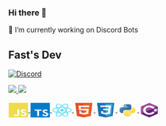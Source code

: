 ### Hi there 👋

🔭 I’m currently working on Discord Bots

 ## Fast's Dev
 [![Discord](https://img.shields.io/badge/Discord-7289DA?style=for-the-badge&logo=discord&logoColor=white)](https://discord.gg/xwGRTft3Xx)

<div>
  <a href="https://github.com/OMPedr0">
  <img height="180em" src="https://github-readme-stats.vercel.app/api?username=OMPedr0&show_icons=true&theme=dark&include_all_commits=true&count_private=true"/>
  <img height="180em" src="https://github-readme-stats.vercel.app/api/top-langs/?username=OMPedr0&layout=compact&langs_count=7&theme=dark"/>
</div>
 <div style="display: inline_block"><br>
  <img align="center" alt="OMPedr0-Js" height="30" width="40" src="https://raw.githubusercontent.com/devicons/devicon/master/icons/javascript/javascript-plain.svg">
  <img align="center" alt="OMPedr0-Ts" height="30" width="40" src="https://raw.githubusercontent.com/devicons/devicon/master/icons/typescript/typescript-plain.svg">
  <img align="center" alt="OMPedr0-React" height="30" width="40" src="https://raw.githubusercontent.com/devicons/devicon/master/icons/react/react-original.svg">
  <img align="center" alt="OMPedr0-HTML" height="30" width="40" src="https://raw.githubusercontent.com/devicons/devicon/master/icons/html5/html5-original.svg">
  <img align="center" alt="OMPedr0-CSS" height="30" width="40" src="https://raw.githubusercontent.com/devicons/devicon/master/icons/css3/css3-original.svg">
  <img align="center" alt="OMPedr0-Python" height="30" width="40" src="https://raw.githubusercontent.com/devicons/devicon/master/icons/python/python-original.svg">
  <img align="center" alt="OMPedr0-Csharp" height="30" width="40" src="https://raw.githubusercontent.com/devicons/devicon/master/icons/csharp/csharp-original.svg">
</div>
  
  ##

<!--
**Pedr0-Gil/Pedr0-Gil** is a ✨ _special_ ✨ repository because its `README.md` (this file) appears on your GitHub profile.

Here are some ideas to get you started:

- 
 
🔭 I’m currently working on Discord Bots...
- 🌱 I’m currently learning ...
- 👯 I’m looking to collaborate on ...
- 🤔 I’m looking for help with ...
- 💬 Ask me about ...
- 📫 How to reach me: ...
- 😄 Pronouns: ...
- ⚡ Fun fact: ...
-->
